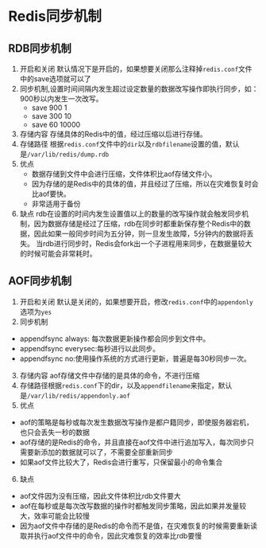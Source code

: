 # Redis同步机制
## RDB同步机制
1. 开启和关闭
默认情况下是开启的，如果想要关闭那么注释掉`redis.conf`文件中的save选项就可以了
2. 同步机制,设置时间间隔内发生超过设定数量的数据改写操作即执行同步，如：900秒以内发生一次改写。
    - save 900 1
    - save 300 10
    - save 60 10000
3. 存储内容
存储具体的Redis中的值，经过压缩以后进行存储。
4. 存储路径
根据`redis.conf`文件中的`dir`以及`rdbfilename`设置的值，默认是`/var/lib/redis/dump.rdb`
5. 优点
    - 数据存储到文件中会进行压缩，文件体积比aof存储文件小。
    - 因为存储的是Redis中的具体的值，并且经过了压缩，所以在灾难恢复时会比aof要快。
    - 非常适用于备份
6. 缺点
    rdb在设置的时间内发生设置值以上的数量的改写操作就会触发同步机制，因为数据存储是经过了压缩，rdb在同步时都重新保存整个Redis中的数据，因此如果一般同步时间为五分钟，则一旦发生故障，5分钟内的数据将丢失。
    当rdb进行同步时，Redis会fork出一个子进程用来同步，在数据量较大的时候可能会非常耗时。
## AOF同步机制
1. 开启和关闭
默认是关闭的，如果想要开启，修改`redis.conf`中的`appendonly`选项为`yes`
2. 同步机制
- appendfsync always: 每次数据更新操作都会同步到文件中。
- appendfsync everysec:每秒进行以此同步。
- appendfsync no:使用操作系统的方式进行更新，普遍是每30秒同步一次。
3. 存储内容
aof存储文件中存储的是具体的命令，不进行压缩
4. 存储路径根据`redis.conf`下的dir，以及`appendfilename`来指定，默认是`/var/lib/redis/appendonly.aof`
5. 优点
- aof的策略是每秒或每次发生数据改写操作是都户籍同步，即使服务器宕机，也只会丢失一秒的数据
- aof存储的是Redis的命令，并且直接在aof文件中进行追加写入，每次同步只需要新添加的数据就可以了，不需要全部重新同步
- 如果aof文件比较大了，Redis会进行重写，只保留最小的命令集合
6. 缺点
- aof文件因为没有压缩，因此文件体积比rdb文件要大
- aof在每秒或是每次改写数据的操作时都触发同步策略，因此如果并发量较大，效率可能会比较慢
- 因为aof文件中存储的是Redis的命令而不是值，在灾难恢复的时候需要重新读取并执行aof文件中的命令，因此灾难恢复的效率比rdb要慢